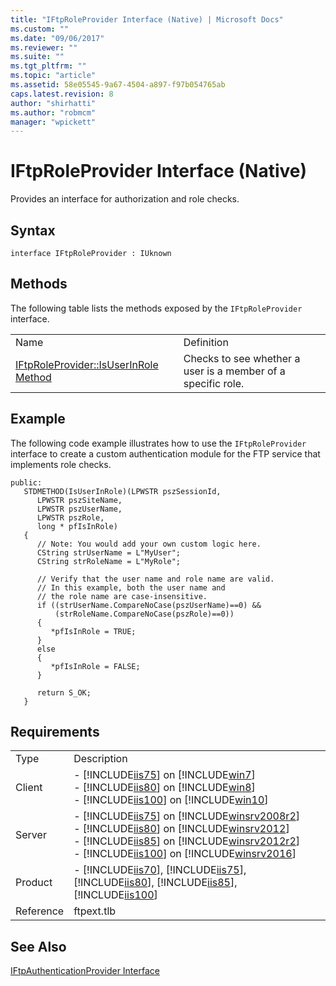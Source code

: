 ```yaml
---
title: "IFtpRoleProvider Interface (Native) | Microsoft Docs"
ms.custom: ""
ms.date: "09/06/2017"
ms.reviewer: ""
ms.suite: ""
ms.tgt_pltfrm: ""
ms.topic: "article"
ms.assetid: 58e05545-9a67-4504-a897-f97b054765ab
caps.latest.revision: 8
author: "shirhatti"
ms.author: "robmcm"
manager: "wpickett"
---
```

# IFtpRoleProvider Interface (Native)
Provides an interface for authorization and role checks.  
  
## Syntax  
  
```cpp#  
interface IFtpRoleProvider : IUknown  
```  
  
## Methods  
 The following table lists the methods exposed by the `IFtpRoleProvider` interface.  
  
|||  
|-|-|  
|Name|Definition|  
|[IFtpRoleProvider::IsUserInRole Method](../../../reference/ftp/native-code/iftproleprovider-isuserinrole-method.md)|Checks to see whether a user is a member of a specific role.|  
  
## Example  
 The following code example illustrates how to use the `IFtpRoleProvider` interface to create a custom authentication module for the FTP service that implements role checks.  
  
```  
public:  
   STDMETHOD(IsUserInRole)(LPWSTR pszSessionId,  
      LPWSTR pszSiteName,  
      LPWSTR pszUserName,  
      LPWSTR pszRole,  
      long * pfIsInRole)  
   {  
      // Note: You would add your own custom logic here.  
      CString strUserName = L"MyUser";  
      CString strRoleName = L"MyRole";  
  
      // Verify that the user name and role name are valid.  
      // In this example, both the user name and  
      // the role name are case-insensitive.  
      if ((strUserName.CompareNoCase(pszUserName)==0) &&  
          (strRoleName.CompareNoCase(pszRole)==0))  
      {  
         *pfIsInRole = TRUE;  
      }  
      else  
      {  
         *pfIsInRole = FALSE;  
      }  
  
      return S_OK;  
   }  
```  
  
## Requirements  
  
|||  
|-|-|  
|Type|Description|  
|Client|-   [!INCLUDE[iis75](../../../reference/admin/includes/iis75-md.md)] on                                          [!INCLUDE[win7](../../../reference/admin/includes/win7-md.md)]<br />-   [!INCLUDE[iis80](../../../reference/admin/includes/iis80-md.md)] on                                          [!INCLUDE[win8](../../../reference/admin/includes/win8-md.md)]<br />-   [!INCLUDE[iis100](../../../reference/admin/includes/iis100-md.md)] on                                          [!INCLUDE[win10](../../../reference/admin/includes/win10-md.md)]|  
|Server|-   [!INCLUDE[iis75](../../../reference/admin/includes/iis75-md.md)] on                                          [!INCLUDE[winsrv2008r2](../../../reference/admin/includes/winsrv2008r2-md.md)]<br />-   [!INCLUDE[iis80](../../../reference/admin/includes/iis80-md.md)] on                                          [!INCLUDE[winsrv2012](../../../reference/admin/includes/winsrv2012-md.md)]<br />-   [!INCLUDE[iis85](../../../reference/admin/includes/iis85-md.md)] on                                          [!INCLUDE[winsrv2012r2](../../../reference/admin/includes/winsrv2012r2-md.md)]<br />-   [!INCLUDE[iis100](../../../reference/admin/includes/iis100-md.md)] on                                          [!INCLUDE[winsrv2016](../../../reference/admin/includes/winsrv2016-md.md)]|  
|Product|-   [!INCLUDE[iis70](../../../reference/admin/includes/iis70-md.md)],                                          [!INCLUDE[iis75](../../../reference/admin/includes/iis75-md.md)],                                          [!INCLUDE[iis80](../../../reference/admin/includes/iis80-md.md)],                                          [!INCLUDE[iis85](../../../reference/admin/includes/iis85-md.md)],                                          [!INCLUDE[iis100](../../../reference/admin/includes/iis100-md.md)]|  
|Reference|ftpext.tlb|  
  
## See Also  
 [IFtpAuthenticationProvider Interface](../../../reference/ftp/native-code/iftpauthenticationprovider-interface-native.md)